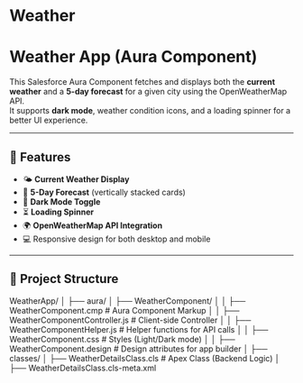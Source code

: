 # Weather
# Weather App (Aura Component)

This Salesforce Aura Component fetches and displays both the **current weather** and a **5-day forecast** for a given city using the OpenWeatherMap API.  
It supports **dark mode**, weather condition icons, and a loading spinner for a better UI experience.

---

## 🚀 Features
- 🌤 **Current Weather Display**
- 📅 **5-Day Forecast** (vertically stacked cards)
- 🌙 **Dark Mode Toggle**
- ⏳ **Loading Spinner**
- 🌍 **OpenWeatherMap API Integration**
- 💻 Responsive design for both desktop and mobile

---

## 📂 Project Structure
WeatherApp/
│
├── aura/
│ ├── WeatherComponent/
│ │ ├── WeatherComponent.cmp # Aura Component Markup
│ │ ├── WeatherComponentController.js # Client-side Controller
│ │ ├── WeatherComponentHelper.js # Helper functions for API calls
│ │ ├── WeatherComponent.css # Styles (Light/Dark mode)
│ │ ├── WeatherComponent.design # Design attributes for app builder
│
├── classes/
│ ├── WeatherDetailsClass.cls # Apex Class (Backend Logic)
│ ├── WeatherDetailsClass.cls-meta.xml
